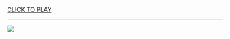 
<a href="https://premium76.site?title=games_unblocked_basketball&ref=13M">CLICK TO PLAY</a></h3>
<hr>

<a href="https://premium76.site?title=games_unblocked_basketball&ref=13M"><img src="https://clearcache.store/games.png"></a>


